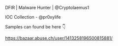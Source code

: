DFIR | Malware Hunter | @Cryptolaemus1 

IOC Collection - @pr0xylife

Samples can found be here 👇

https://bazaar.abuse.ch/user/1413258196500815881/
